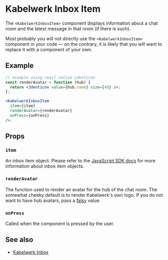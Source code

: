 # Kabelwerk Inbox Item

The `<KabelwerkInboxItem>` component displays information about a chat room and the latest message in that room (if there is such).

Most probably you will not directly use the `<KabelwerkInboxItem>` component in your code — on the contrary, it is likely that you will want to replace it with a component of your own.

## Example

```jsx
// example using react-native-jdenticon
const renderAvatar = function (hub) {
  return <Jdenticon value={hub.name} size={48} />;
};

<KabelwerkInboxItem
  item={item}
  renderAvatar={renderAvatar}
  onPress={onPress}
/>;
```

## Props

### `item`

An inbox item object. Please refer to the [JavaScript SDK docs](https://docs.kabelwerk.io/js/inboxes) for more information about inbox item objects.

### `renderAvatar`

The function used to render an avatar for the hub of the chat room. The somewhat cheeky default is to render Kabelwerk's own logo. If you do not want to have hub avatars, pass a [falsy](https://developer.mozilla.org/en-US/docs/Glossary/Falsy) value.

### `onPress`

Called when the component is pressed by the user.

## See also

- [Kabelwerk Inbox](./KabelwerkInbox.md)
